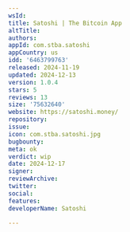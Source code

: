 ```yaml
---
wsId: 
title: Satoshi | The Bitcoin App
altTitle: 
authors: 
appId: com.stba.satoshi
appCountry: us
idd: '6463799763'
released: 2024-11-19
updated: 2024-12-13
version: 1.0.4
stars: 5
reviews: 13
size: '75632640'
website: https://satoshi.money/
repository: 
issue: 
icon: com.stba.satoshi.jpg
bugbounty: 
meta: ok
verdict: wip
date: 2024-12-17
signer: 
reviewArchive: 
twitter: 
social: 
features: 
developerName: Satoshi

---
```


